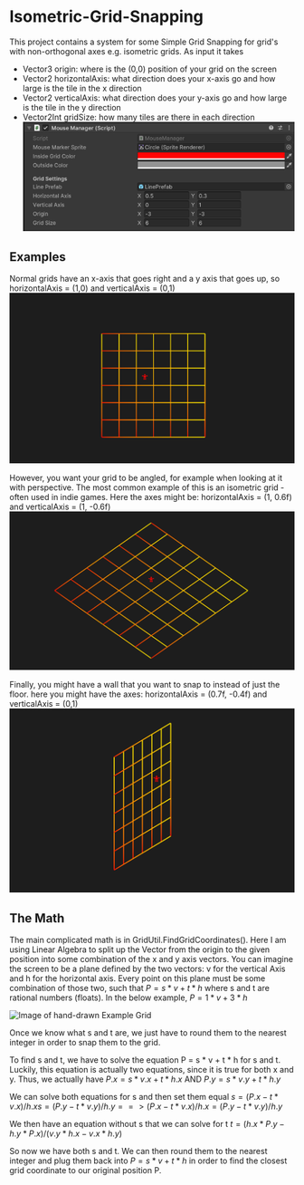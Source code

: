 # Isometric-Grid-Snapping
This project contains a system for some Simple Grid Snapping for grid's with non-orthogonal axes e.g. isometric grids.
As input it takes
- Vector3 origin: where is the (0,0) position of your grid on the screen
- Vector2 horizontalAxis: what direction does your x-axis go and how large is the tile in the x direction
- Vector2 verticalAxis: what direction does your y-axis go and how large is the tile in the y direction
- Vector2Int gridSize: how many tiles are there in each direction
![Image of Editor Input](Readme%20Images/Editor.png)

## Examples
Normal grids have an x-axis that goes right and a y axis that goes up, so horizontalAxis = (1,0) and verticalAxis = (0,1)
![Image of Generated Regular Grid](Readme%20Images/Normal%20Grid.png)

However, you want your grid to be angled, for example when looking at it with perspective. The most common example of this is an isometric grid - often used in indie games. Here the axes might be: horizontalAxis = (1, 0.6f) and verticalAxis = (1, -0.6f)
![Image of Generated Isometric Grid](Readme%20Images/isometric.png)

Finally, you might have a wall that you want to snap to instead of just the floor. here you might have the axes: horizontalAxis = (0.7f, -0.4f) and verticalAxis = (0,1)
![Image of Generated Slanted Grid](Readme%20Images/Wall%20Perspective.png)

## The Math
The main complicated math is in GridUtil.FindGridCoordinates(). Here I am using Linear Algebra to split up the Vector from the origin to the given position into some combination of the x and y axis vectors. You can imagine the screen to be a plane defined by the two vectors: v for the vertical Axis and h for the horizontal axis. Every point on this plane must be some combination of those two, such that 
$`P = s * v + t * h `$ where s and t are rational numbers (floats). In the below example, $`P = 1 * v + 3 * h`$

![Image of hand-drawn Example Grid](Readme%20Images/Vectors.png)

Once we know what s and t are, we just have to round them to the nearest integer in order to snap them to the grid. 

To find s and t, we have to solve the equation P = s * v + t * h  for s and t. Luckily, this equation is actually two equations, since it is true for both x and y. Thus, we actually have
$`P.x = s * v.x + t * h.x`$    AND
$`P.y = s * v.y + t * h.y`$

We can solve both equations for s and then set them equal
$`s = (P.x - t * v.x) / h.x
s = (P.y - t * v.y) / h.y
==> (P.x - t * v.x) / h.x = (P.y - t * v.y) / h.y `$

We then have an equation without s that we can solve for t
$`t = (h.x * P.y - h.y * P.x) / (v.y * h.x - v.x * h.y) `$

So now we have both s and t. We can then round them to the nearest integer and plug them back into $`P = s * v + t * h `$ in order to find the closest grid coordinate to our original position P.
